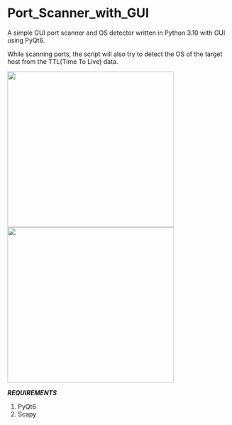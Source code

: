 # Port_Scanner_with_GUI
A simple GUI port scanner and OS detector written in Python 3.10 with GUI using PyQt6.

While scanning ports, the script will also try to detect the OS of the target host from the TTL(Time To Live) data.


<img src="https://user-images.githubusercontent.com/90629653/216343515-58e34ca3-efe4-4f13-9632-3c909d566168.png" width="375" height="351">

<img src="https://user-images.githubusercontent.com/90629653/216342058-564dee4d-6016-4ade-9426-f32e924586e7.png" width="375" height="351">


***REQUIREMENTS***
1) PyQt6
2) Scapy
